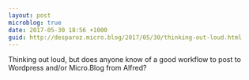 ```yaml
---
layout: post
microblog: true
date: 2017-05-30 18:56 +1000
guid: http://desparoz.micro.blog/2017/05/30/thinking-out-loud.html
---
```

Thinking out loud, but does anyone know of a good workflow to post to Wordpress and/or Micro.Blog from Alfred?

